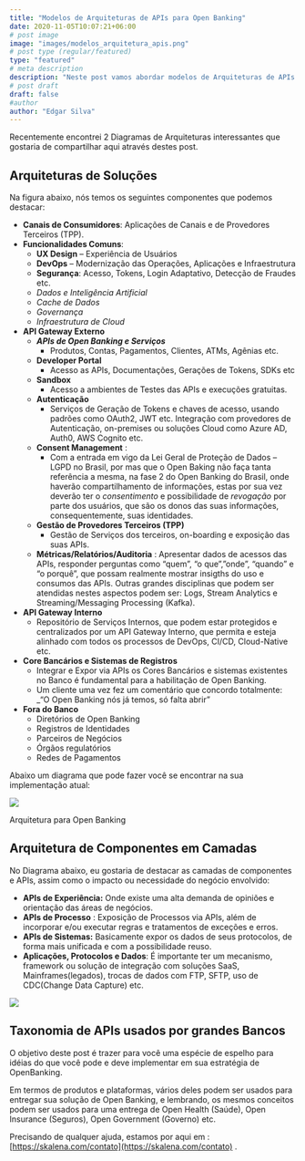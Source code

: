```yaml
---
title: "Modelos de Arquiteturas de APIs para Open Banking"
date: 2020-11-05T10:07:21+06:00
# post image
image: "images/modelos_arquitetura_apis.png"
# post type (regular/featured)
type: "featured"
# meta description
description: "Neste post vamos abordar modelos de Arquiteturas de APIs para Open Banking"
# post draft
draft: false
#author
author: "Edgar Silva"
---
```





Recentemente encontrei 2 Diagramas de Arquiteturas interessantes que gostaria de compartilhar aqui através destes post.

## Arquiteturas de Soluções

Na figura abaixo, nós temos os seguintes componentes que podemos destacar:

-   **Canais de Consumidores**: Aplicações de Canais e de Provedores Terceiros (TPP).
-   **Funcionalidades Comuns**:
    -   **UX Design**  – Experiência de Usuários
    -   **DevOps**  – Modernização das Operações, Aplicações e Infraestrutura
    -   **Segurança**: Acesso, Tokens, Login Adaptativo, Detecção de Fraudes etc.
    -   _Dados e Inteligência Artificial_
    -   _Cache de Dados_
    -   _Governança_
    -   _Infraestrutura de Cloud_
-   **API Gateway  Externo**
    -   _**APIs de Open Banking e Serviços**_
        -   Produtos, Contas, Pagamentos, Clientes, ATMs, Agênias etc.
    -   **Developer Portal**
        -   Acesso as APIs, Documentações, Gerações de Tokens, SDKs etc
    -   **Sandbox**
        -   Acesso a ambientes de Testes das APIs e execuções gratuitas.
    -   **Autenticação**
        -   Serviços de Geração de Tokens e chaves de acesso, usando padrões como OAuth2, JWT etc. Integração com provedores de Autenticação, on-premises ou soluções Cloud como Azure AD, Auth0, AWS Cognito etc.
    -   **Consent Management** :
        -   Com a entrada em vigo da Lei Geral de Proteção de Dados – LGPD no Brasil, por mas que o Open Baking não faça tanta referência a mesma, na fase 2 do Open Banking do Brasil, onde haverão compartilhamento de informações, estas por sua vez deverão ter o  _consentimento_ e possibilidade de  _revogação_ por parte dos usuários, que são os donos das suas informações, consequentemente, suas identidades.
    -   **Gestão de Provedores Terceiros (TPP)**
        -   Gestão de Serviços dos terceiros, on-boarding e exposição das suas APIs.
    -   **Métricas/Relatórios/Auditoria**  : Apresentar dados de acessos das APIs, responder perguntas como “quem”, “o que”,”onde”, “quando” e “o porquê”, que possam realmente mostrar insigths do uso e consumos das APIs. Outras grandes disciplinas que podem ser atendidas nestes aspectos podem ser: Logs, Stream Analytics e Streaming/Messaging Processing (Kafka).
-   **API Gateway  Interno**
    -   Repositório de Serviços Internos, que podem estar protegidos e centralizados por um API Gateway Interno, que permita e esteja alinhado com todos os processos de DevOps, CI/CD, Cloud-Native etc.
-   **Core Bancários e Sistemas de Registros**
    -   Integrar e Expor via APIs os Cores Bancários e sistemas existentes no Banco é fundamental para a habilitação de Open Banking.
    -   Um cliente uma vez fez um comentário que concordo totalmente:  _“O Open Banking nós já temos, só falta abrir”
-   **Fora do Banco**
    -   Diretórios de Open Banking
    -   Registros de Identidades
    -   Parceiros de Negócios
    -   Órgãos regulatórios
    -   Redes de Pagamentos

Abaixo um diagrama que pode fazer você se encontrar na sua implementação atual:

![](https://skalena.files.wordpress.com/2020/12/a9ab4-image.png?w=1024&h=495)

Arquitetura para Open Banking

## Arquitetura de Componentes em Camadas

No Diagrama abaixo, eu gostaria de destacar as camadas de componentes e APIs, assim como o impacto ou necessidade do negócio envolvido:

-   **APIs de Experiência:** Onde existe uma alta demanda de opiniões e orientação das áreas de negócios.
-   **APIs de Processo**  : Exposição de Processos via APIs, além de incorporar e/ou executar regras e tratamentos de exceções e erros.
-   **APIs de Sistemas:**  Basicamente expor os dados de seus protocolos, de forma mais unificada e com a possibilidade reuso.
-   **Aplicações, Protocolos e Dados**: É importante ter um mecanismo, framework ou solução de integração com soluções SaaS, Mainframes(legados), trocas de dados com FTP, SFTP, uso de CDC(Change Data Capture) etc.

![](https://skalena.files.wordpress.com/2020/12/784d3-image-1.png)

## Taxonomia de APIs usados por grandes Bancos

O objetivo deste post é trazer para você uma espécie de espelho para idéias do que você pode e deve implementar em sua estratégia de OpenBanking.

Em termos de produtos e plataformas, vários deles podem ser usados para entregar sua solução de Open Banking, e lembrando, os mesmos conceitos podem ser usados para uma entrega de Open Health (Saúde), Open Insurance (Seguros), Open Government (Governo) etc.

Precisando de qualquer ajuda, estamos por aqui em :  [https://skalena.com/contato](https://skalena.com/contato)  .